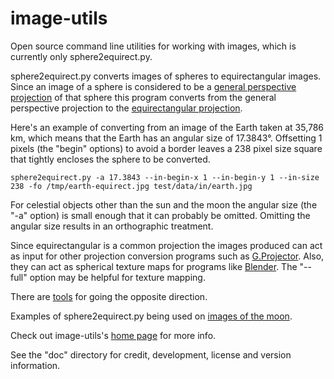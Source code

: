 image-utils
==========

Open source command line utilities for working with images, which is currently
only sphere2equirect.py.

sphere2equirect.py converts images of spheres to equirectangular images.
Since an image of a sphere is considered to be a
[general perspective projection](https://en.wikipedia.org/wiki/General_Perspective_projection)
of that sphere this program converts from the general perspective projection to
the [equirectangular projection](https://en.wikipedia.org/wiki/Equirectangular_projection).

Here's an example of converting from an image of the Earth taken at 35,786 km,
which means that the Earth has an angular size of 17.3843°. Offsetting 1 pixels
(the "begin" options) to avoid a border leaves a 238 pixel size square that
tightly encloses the sphere to be converted.
```shell
sphere2equirect.py -a 17.3843 --in-begin-x 1 --in-begin-y 1 --in-size 238 -fo /tmp/earth-equirect.jpg test/data/in/earth.jpg
```

For celestial objects other than the sun and the moon the angular size (the
"-a" option) is small enough that it can probably be omitted. Omitting the
angular size results in an orthographic treatment.

Since equirectangular is a common projection the images produced can act as
input for other projection conversion programs such as
[G.Projector](https://www.giss.nasa.gov/tools/gprojector/). Also, they can
act as spherical texture maps for programs like
[Blender](https://www.blender.org/). The "--full" option may be helpful for
texture mapping.

There are [tools](http://paulbourke.net/miscellaneous/sphere2persp/) for
going the opposite direction.

Examples of sphere2equirect.py being used on [images of the moon](https://selliott.org/science/moon).

Check out image-utils's [home page](http://selliott.org/utilities/imageutils)
for more info.

See the "doc" directory for credit, development, license and version
information.
